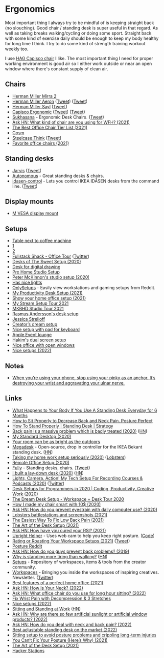 # Ergonomics

Most important thing I always try to be mindful of is keeping straight back (no slouching). Good chair / standing desk is super useful in that regard. As well as taking breaks walking/cycling or doing some sport. Straight back with some kind of exercise daily should be enough to keep my body healthy for long time I think. I try to do some kind of strength training workout weekly too.

I use [HAG Capisco chair](https://twitter.com/rsms/status/1521765828303245313) I like. The most important thing I need for proper working environment is good air so I either work outside or near an open window where there's constant supply of clean air.

## Chairs

- [Herman Miller Mirra 2](https://www.hermanmiller.com/en_eur/products/seating/office-chairs/mirra-2-chairs/)
- [Herman Miller Aeron](https://www.hermanmiller.com/en_eur/products/seating/office-chairs/aeron-chairs/) ([Tweet](https://twitter.com/ow/status/1463234007295004680)) ([Tweet](https://twitter.com/thekitze/status/1519627519158276097))
- [Herman Miller Sayl](https://www.hermanmiller.com/en_eur/products/seating/office-chairs/sayl-chairs/) ([Tweet](https://twitter.com/AndrewProjDent/status/1452986311141363719))
- [Capisco Ergonomic](https://www.fully.com/hag-capisco-chair.html) ([Tweet](https://twitter.com/rafahari/status/1317042132205641733)) ([Tweet](https://twitter.com/rsms/status/1521765828303245313))
- [Sukhasana](https://sukhasana.com/) - Ergonomic Desk Chairs. ([Tweet](https://twitter.com/malwareunicorn/status/1317246340984795136))
- [Ask HN: What kind of chair are you using for WFH? (2021)](https://news.ycombinator.com/item?id=27265275)
- [The Best Office Chair Tier List (2021)](https://www.youtube.com/watch?v=zpIPhAGHSV4)
- [Cosm](https://twitter.com/UltraLinx/status/1435985680207843336)
- [Steelcase Think](https://www.steelcase.com/products/office-chairs/think/) ([Tweet](https://twitter.com/stroughtonsmith/status/1451604715817603076))
- [Favorite office chairs (2021)](https://twitter.com/mjackson/status/1453815791707582485)

## Standing desks

- [Jarvis](https://www.fully.eu/products/jarvis-adjustable-standing-desk-bamboo) ([Tweet](https://twitter.com/twostraws/status/1308335047896956928))
- [Autonomous](https://www.autonomous.ai/) - Great standing desks & chairs.
- [idasen-control](https://github.com/mitsuhiko/idasen-control) - Lets you control IKEA IDÅSEN desks from the command line. ([Tweet](https://twitter.com/mitsuhiko/status/1264548621606965248))

## Display mounts

- [M VESA display mount](https://products.multibrackets.com/en/desktop-display-mounts/vesa-gas-lift-arm/m-vesa-gas-lift-arm-single-silver)

## Setups

- [Table next to coffee machine](https://twitter.com/fatih/status/1538494449143140353)
- [1](https://twitter.com/kieranmch/status/1240407709658361859)
- [2](https://twitter.com/MengTo/status/1240743981325189121)
- [Fullstack Shack - Office Tour](https://www.youtube.com/watch?v=HPOq3QJz_7s) ([Twitter](https://twitter.com/wesbos/status/1243528348032172033))
- [Desks of The Sweet Setup (2020)](https://thesweetsetup.com/the-desks-of-the-sweet-setup/)
- [Desk for digital drawing](https://twitter.com/K_Kanehira/status/1266173850716237824)
- [Pro Home Studio Setup](http://mds.is/recording/)
- [Peter McKinnon's studio setup (2020)](https://www.youtube.com/watch?v=n8R3HtazP9M)
- [Has nice lights](https://twitter.com/robhawkes/status/1317457111241162758)
- [OnlySetups](https://onlysetups.vercel.app/) - Easily view workstations and gaming setups from Reddit.
- [My Productivity Desk Setup (2021)](https://www.youtube.com/watch?v=5791L8VEHZw)
- [Show your home office setup (2021)](https://twitter.com/nikitonsky/status/1387052880465522693)
- [My Stream Setup Tour 2021](https://www.youtube.com/watch?v=3Zd9c-cZ5eE)
- [MKBHD Studio Tour 2021](https://www.youtube.com/watch?v=pkuxIy3kFZM)
- [Rasmus Andersson's desk setup](https://twitter.com/rsms/status/1435003133260795904)
- [Jessica Strelioff](https://www.workspaces.xyz/p/095-jessica-strelioff?)
- [Creator’s dream setup](https://twitter.com/MengTo/status/1453121908204003335)
- [Nice setup with pad for keyboard](https://twitter.com/lukeredpath/status/1453723374862045186)
- [Apple Event lounge](https://twitter.com/jamesjgill/status/1450146286833913860)
- [Hakim's dual screen setup](https://twitter.com/hakimel/status/1466016817730633734)
- [Nice office with open windows](https://twitter.com/zander_supafast/status/1516417998868860932)
- [Nice setups (2022)](https://twitter.com/UltraLinx/status/1582376467513892866)

## Notes

- [When you’re using your phone, stop using your pinky as an anchor. It’s destroying your wrist and aggravating your ulnar nerve.](https://twitter.com/MrsBundrige/status/1450103066250911745)

## Links

- [What Happens to Your Body If You Use A Standing Desk Everyday for 6 Months](https://www.youtube.com/watch?v=zvaPuT_1qYQ)
- [How to Sit Properly to Decrease Back and Neck Pain. Posture Perfect](https://www.youtube.com/watch?v=kx0c6JGTrUQ)
- [How To Stand Properly | Standing Desk | Strategy](https://www.youtube.com/watch?v=kNFsdGsaB2s)
- [Back pain is a massive problem which is badly treated (2020)](https://www.economist.com/briefing/2020/01/18/back-pain-is-a-massive-problem-which-is-badly-treated) ([HN](https://news.ycombinator.com/item?id=22067972))
- [My Standard Desktop (2020)](https://lucumr.pocoo.org/2020/5/24/my-standard-desktop/)
- [Your room can be as bright as the outdoors](https://www.benkuhn.net/lux/)
- [Megadesk](https://www.tindie.com/products/gcormier/megadesk/) - Open-source, drop in controller for the IKEA Bekant standing desk. ([HN](https://news.ycombinator.com/item?id=23676346))
- [Taking my home work setup seriously (2020)](https://ahelwer.ca/post/2020-08-09-home-ergonomics/) ([Lobsters](https://lobste.rs/s/fvnhyd/taking_my_home_work_setup_seriously))
- [Remote Office Setup (2020)](https://juanitofatas.com/remote-setup)
- [Fully](https://www.fully.com/) - Standing desks, chairs. ([Tweet](https://twitter.com/aaroniker_me/status/1301261705520050176))
- [I built a lay-down desk (2020)](https://blog.luap.info/drafts/i-built-a-lay-down-desk.html) ([HN](https://news.ycombinator.com/item?id=24687458))
- [Lights, Camera, Action! My Tech Setup For Recording Courses & Podcasts (2020)](https://compiled.blog/blog/my-tech-setup) ([Twitter](https://twitter.com/EmmaBostian/status/1312346692893773825))
- [Desk Setups for Programmers in 2020 | Coding, Productivity, Creative Work (2020)](https://www.youtube.com/watch?v=dCmGBOgSjtg)
- [The Dream Desk Setup - Workspace + Desk Tour 2020](https://www.youtube.com/watch?v=aRgqQe-8zYk)
- [How I made my chair smart with 10$ (2020)](https://thewindev.net/how-i-made-my-chair-smart-with-10dollar)
- [Ask HN: How do you prevent eyestrain with daily computer use? (2020)](https://news.ycombinator.com/item?id=25408587)
- [Lobsters battlestations and screenshots (2021)](https://lobste.rs/s/jsd8qv/lobsters_battlestations_screenshots)
- [The Easiest Way To Fix Low Back Pain (2021)](https://www.youtube.com/watch?v=BqL-_eOiOKw)
- [The Art of the Desk Setup (2021)](https://www.arun.is/blog/desk-setup/)
- [Ask HN: How have you cured your RSI? (2021)](https://news.ycombinator.com/item?id=26651156)
- [Upright Helper](https://aaryanporwal.github.io/uprighthelper/) - Uses web cam to help you keep right posture. ([Code](https://github.com/aaryanporwal/uprighthelper))
- [Rating or Roasting Your Workspace Setups (2021)](https://www.youtube.com/watch?v=dUO46Cj6ZAQ) ([Tweet](https://twitter.com/UltraLinx/status/1389872897477517312))
- [Posture Reddit](https://www.reddit.com/r/Posture/)
- [Ask HN: How do you guys prevent back problems? (2019)](https://news.ycombinator.com/item?id=19824656)
- [Why is standing more tiring than walking?](https://www.bbc.co.uk/programmes/w3ct1pqm) ([HN](https://news.ycombinator.com/item?id=27824885))
- [Setups](https://setups.co/) - Repository of workspaces, items & tools from the creator community.
- [Workspaces](https://www.workspaces.xyz/) - Bringing you inside the workspaces of inspiring creatives. Newsletter. ([Twitter](https://twitter.com/workspacesxyz))
- [Best features of a perfect home office (2021)](https://twitter.com/patrick_oshag/status/1454421428632231939)
- [Ask HN: How Is Your Neck? (2022)](https://news.ycombinator.com/item?id=30403555)
- [Ask HN: What office chair do you use for long hour sitting? (2022)](https://news.ycombinator.com/item?id=30955797)
- [Fix Wrist Pain with Decompression & 3 Stretches](https://www.youtube.com/watch?v=OLV03UgOLRE)
- [Nice setups (2022)](https://twitter.com/UltraLinx/status/1521861248182276098)
- [Sitting and Standing at Work](http://ergo.human.cornell.edu/CUESitStand.html) ([HN](https://news.ycombinator.com/item?id=32130626))
- [Ask HN: Why are there so few artificial sunlight or artificial window products? (2022)](https://news.ycombinator.com/item?id=32220349)
- [Ask HN: How do you deal with neck and back pain? (2022)](https://news.ycombinator.com/item?id=32328633)
- [Best adjustable standing desk on the market (2022)](https://twitter.com/jamesm/status/1574378764959879168)
- [Sitting setup to avoid posture problems and crippling long-term injuries](https://twitter.com/ItsKieranDrew/status/1576190456689577984)
- [You Can’t Fix Your Posture (Here’s Why) (2021)](https://www.youtube.com/watch?v=yUSyMqDUkv8)
- [The Art of the Desk Setup (2021)](https://arun.is/blog/desk-setup/)
- [Hacker Stations](https://hackerstations.com/)

